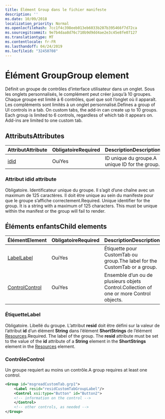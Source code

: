 ```yaml
---
title: Élément Group dans le fichier manifeste
description: ''
ms.date: 10/09/2018
localization_priority: Normal
ms.openlocfilehash: 7cc1f4c398eeb013eb6033b207b395466f7d72ca
ms.sourcegitcommit: 9e7b4daa8d76c710b9d9dd4ae2e3c45e8fe07127
ms.translationtype: MT
ms.contentlocale: fr-FR
ms.lasthandoff: 04/24/2019
ms.locfileid: "32450708"
---
```

# <a name="group-element"></a><span data-ttu-id="5afd0-102">Élément Group</span><span class="sxs-lookup"><span data-stu-id="5afd0-102">Group element</span></span>

<span data-ttu-id="5afd0-p101">Définit un groupe de contrôles d’interface utilisateur dans un onglet.  Sous les onglets personnalisés, le complément peut créer jusqu’à 10 groupes. Chaque groupe est limité à 6 contrôles, quel que soit l’onglet où il apparaît. Les compléments sont limités à un onglet personnalisé.</span><span class="sxs-lookup"><span data-stu-id="5afd0-p101">Defines a group of UI controls in a tab.  On custom tabs, the add-in can create up to 10 groups. Each group is limited to 6 controls, regardless of which tab it appears on. Add-ins are limited to one custom tab.</span></span>

## <a name="attributes"></a><span data-ttu-id="5afd0-106">Attributs</span><span class="sxs-lookup"><span data-stu-id="5afd0-106">Attributes</span></span>

|  <span data-ttu-id="5afd0-107">Attribut</span><span class="sxs-lookup"><span data-stu-id="5afd0-107">Attribute</span></span>  |  <span data-ttu-id="5afd0-108">Obligatoire</span><span class="sxs-lookup"><span data-stu-id="5afd0-108">Required</span></span>  |  <span data-ttu-id="5afd0-109">Description</span><span class="sxs-lookup"><span data-stu-id="5afd0-109">Description</span></span>  |
|:-----|:-----|:-----|
|  [<span data-ttu-id="5afd0-110">id</span><span class="sxs-lookup"><span data-stu-id="5afd0-110">id</span></span>](#id-attribute)  |  <span data-ttu-id="5afd0-111">Oui</span><span class="sxs-lookup"><span data-stu-id="5afd0-111">Yes</span></span>  | <span data-ttu-id="5afd0-112">ID unique du groupe.</span><span class="sxs-lookup"><span data-stu-id="5afd0-112">A unique ID for the group.</span></span>|

### <a name="id-attribute"></a><span data-ttu-id="5afd0-113">Attribut id</span><span class="sxs-lookup"><span data-stu-id="5afd0-113">id attribute</span></span>

<span data-ttu-id="5afd0-p102">Obligatoire. Identificateur unique du groupe. Il s’agit d’une chaîne avec un maximum de 125 caractères. Il doit être unique au sein du manifeste pour que le groupe s’affiche correctement.</span><span class="sxs-lookup"><span data-stu-id="5afd0-p102">Required. Unique identifier for the group. It is a string with a maximum of 125 characters. This must be unique within the manifest or the group will fail to render.</span></span>

## <a name="child-elements"></a><span data-ttu-id="5afd0-118">Éléments enfants</span><span class="sxs-lookup"><span data-stu-id="5afd0-118">Child elements</span></span>
|  <span data-ttu-id="5afd0-119">Élément</span><span class="sxs-lookup"><span data-stu-id="5afd0-119">Element</span></span> |  <span data-ttu-id="5afd0-120">Obligatoire</span><span class="sxs-lookup"><span data-stu-id="5afd0-120">Required</span></span>  |  <span data-ttu-id="5afd0-121">Description</span><span class="sxs-lookup"><span data-stu-id="5afd0-121">Description</span></span>  |
|:-----|:-----|:-----|
|  [<span data-ttu-id="5afd0-122">Label</span><span class="sxs-lookup"><span data-stu-id="5afd0-122">Label</span></span>](#label)      | <span data-ttu-id="5afd0-123">Oui</span><span class="sxs-lookup"><span data-stu-id="5afd0-123">Yes</span></span> |  <span data-ttu-id="5afd0-124">Étiquette pour CustomTab ou group.</span><span class="sxs-lookup"><span data-stu-id="5afd0-124">The label for the CustomTab or a group.</span></span>  |
|  [<span data-ttu-id="5afd0-125">Control</span><span class="sxs-lookup"><span data-stu-id="5afd0-125">Control</span></span>](#control)    | <span data-ttu-id="5afd0-126">Oui</span><span class="sxs-lookup"><span data-stu-id="5afd0-126">Yes</span></span> |  <span data-ttu-id="5afd0-127">Ensemble d’un ou de plusieurs objets Control.</span><span class="sxs-lookup"><span data-stu-id="5afd0-127">Collection of one or more Control objects.</span></span>  |

### <a name="label"></a><span data-ttu-id="5afd0-128">Étiquette</span><span class="sxs-lookup"><span data-stu-id="5afd0-128">Label</span></span> 

<span data-ttu-id="5afd0-p103">Obligatoire. Libellé du groupe. L’attribut  **resid** doit être défini sur la valeur de l’attribut **id** d’un élément **String** dans l’élément **ShortStrings** de l’élément [Resources](resources.md).</span><span class="sxs-lookup"><span data-stu-id="5afd0-p103">Required. The label of the group. The  **resid** attribute must be set to the value of the **id** attribute of a **String** element in the **ShortStrings** element in the [Resources](resources.md) element.</span></span>

### <a name="control"></a><span data-ttu-id="5afd0-132">Contrôle</span><span class="sxs-lookup"><span data-stu-id="5afd0-132">Control</span></span>
<span data-ttu-id="5afd0-133">Un groupe requiert au moins un contrôle.</span><span class="sxs-lookup"><span data-stu-id="5afd0-133">A group requires at least one control.</span></span>

```xml
<Group id="msgreadCustomTab.grp1">
    <Label resid="residCustomTabGroupLabel"/>
    <Control xsi:type="Button" id="Button2">
    <!-- information on the control -->
    </Control>
    <!-- other controls, as needed -->
</Group>
```
